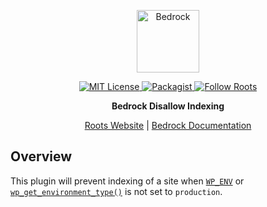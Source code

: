 <p align="center">
  <a href="https://roots.io/bedrock/">
    <img alt="Bedrock" src="https://cdn.roots.io/app/uploads/logo-bedrock.svg" height="100">
  </a>
</p>

<p align="center">
  <a href="LICENSE.md">
    <img alt="MIT License" src="https://img.shields.io/github/license/roots/bedrock-disallow-indexing?color=%23525ddc&style=flat-square" />
  </a>

  <a href="https://packagist.org/packages/roots/bedrock-disallow-indexing">
    <img alt="Packagist" src="https://img.shields.io/packagist/v/roots/bedrock-disallow-indexing.svg?style=flat-square" />
  </a>

  <a href="https://twitter.com/rootswp">
    <img alt="Follow Roots" src="https://img.shields.io/twitter/follow/rootswp.svg?style=flat-square&color=1da1f2" />
  </a>
</p>

<p align="center">
  <strong>Bedrock Disallow Indexing</strong>
</p>

<p align="center">
  <a href="https://roots.io/">Roots Website</a> | <a href="https://roots.io/docs/bedrock/master/installation/">Bedrock Documentation</a>
</p>

## Overview

This plugin will prevent indexing of a site when [`WP_ENV`](https://docs.roots.io/bedrock/master/environment-variables/#wp-env) or [`wp_get_environment_type()`](https://developer.wordpress.org/reference/functions/wp_get_environment_type/) is not set to `production`.
